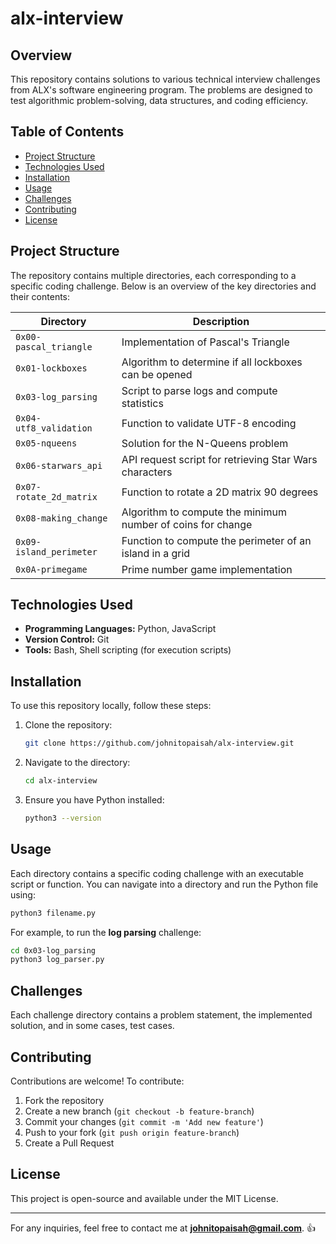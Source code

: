 # alx-interview

## Overview
This repository contains solutions to various technical interview challenges from ALX's software engineering program. The problems are designed to test algorithmic problem-solving, data structures, and coding efficiency.

## Table of Contents
- [Project Structure](#project-structure)
- [Technologies Used](#technologies-used)
- [Installation](#installation)
- [Usage](#usage)
- [Challenges](#challenges)
- [Contributing](#contributing)
- [License](#license)

## Project Structure
The repository contains multiple directories, each corresponding to a specific coding challenge. Below is an overview of the key directories and their contents:

| Directory               | Description |
|-------------------------|-------------|
| `0x00-pascal_triangle` | Implementation of Pascal's Triangle |
| `0x01-lockboxes`       | Algorithm to determine if all lockboxes can be opened |
| `0x03-log_parsing`     | Script to parse logs and compute statistics |
| `0x04-utf8_validation` | Function to validate UTF-8 encoding |
| `0x05-nqueens`         | Solution for the N-Queens problem |
| `0x06-starwars_api`    | API request script for retrieving Star Wars characters |
| `0x07-rotate_2d_matrix` | Function to rotate a 2D matrix 90 degrees |
| `0x08-making_change`   | Algorithm to compute the minimum number of coins for change |
| `0x09-island_perimeter` | Function to compute the perimeter of an island in a grid |
| `0x0A-primegame`       | Prime number game implementation |

## Technologies Used
- **Programming Languages:** Python, JavaScript
- **Version Control:** Git
- **Tools:** Bash, Shell scripting (for execution scripts)

## Installation
To use this repository locally, follow these steps:

1. Clone the repository:
   ```sh
   git clone https://github.com/johnitopaisah/alx-interview.git
   ```
2. Navigate to the directory:
   ```sh
   cd alx-interview
   ```
3. Ensure you have Python installed:
   ```sh
   python3 --version
   ```

## Usage
Each directory contains a specific coding challenge with an executable script or function. You can navigate into a directory and run the Python file using:

```sh
python3 filename.py
```

For example, to run the **log parsing** challenge:
```sh
cd 0x03-log_parsing
python3 log_parser.py
```

## Challenges
Each challenge directory contains a problem statement, the implemented solution, and in some cases, test cases.

## Contributing
Contributions are welcome! To contribute:
1. Fork the repository
2. Create a new branch (`git checkout -b feature-branch`)
3. Commit your changes (`git commit -m 'Add new feature'`)
4. Push to your fork (`git push origin feature-branch`)
5. Create a Pull Request

## License
This project is open-source and available under the MIT License.

---

For any inquiries, feel free to contact me at **johnitopaisah@gmail.com**.
:thumbsup:
